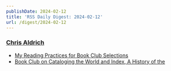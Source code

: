 ```yaml
---
publishDate: 2024-02-12
title: 'RSS Daily Digest: 2024-02-12'
url: /digest/2024-02-12
---
```


### [Chris Aldrich](https://boffosocko.com/)

  * [My Reading Practices for Book Club Selections](https://boffosocko.com/2024/02/11/my-reading-practices-for-book-club-selections/)
  * [Book Club on Cataloging the World and Index, A History of the](https://boffosocko.com/2024/02/11/book-club-on-cataloging-the-world-and-index-a-history-of-the/)
  
